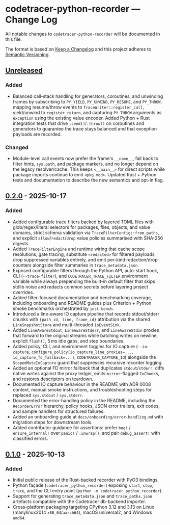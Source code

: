 # codetracer-python-recorder — Change Log

All notable changes to `codetracer-python-recorder` will be documented in this file.

The format is based on [Keep a Changelog](https://keepachangelog.com/en/1.1.0/) and this project adheres to [Semantic Versioning](https://semver.org/spec/v2.0.0.html).

## [Unreleased]
### Added
- Balanced call-stack handling for generators, coroutines, and unwinding frames by subscribing to `PY_YIELD`, `PY_UNWIND`, `PY_RESUME`, and `PY_THROW`, mapping resume/throw events to `TraceWriter::register_call`, yield/unwind to `register_return`, and capturing `PY_THROW` arguments as `exception` using the existing value encoder. Added Python + Rust integration tests that drive `.send()`/`.throw()` on coroutines and generators to guarantee the trace stays balanced and that exception payloads are recorded.

### Changed
- Module-level call events now prefer the frame's `__name__`, fall back to filter hints, `sys.path`, and package markers, and no longer depend on the legacy resolver/cache. This keeps `<__main__>` for direct scripts while package imports continue to emit `<pkg.mod>`. Updated Rust + Python tests and documentation to describe the new semantics and opt-in flag.

## [0.2.0] - 2025-10-17
### Added
- Added configurable trace filters backed by layered TOML files with glob/regex/literal selectors for packages, files, objects, and value domains, strict schema validation via `TraceFilterConfig::from_paths`, and explicit `allow`/`redact`/`drop` value policies summarised with SHA-256 digests.
- Added `TraceFilterEngine` and runtime wiring that cache scope resolutions, gate tracing, substitute `<redacted>` for filtered payloads, drop suppressed variables entirely, and emit per-kind redaction/drop counters alongside filter summaries in `trace_metadata.json`.
- Exposed configurable filters through the Python API, auto-start hook, CLI (`--trace-filter`), and `CODETRACER_TRACE_FILTER` environment variable while always prepending the built-in default filter that skips stdlib noise and redacts common secrets before layering project overrides.
- Added filter-focused documentation and benchmarking coverage, including onboarding and README guides plus Criterion + Python smoke benchmarks orchestrated by `just bench`.
- Introduced a line-aware IO capture pipeline that records stdout/stderr chunks with `{path_id, line, frame_id}` attribution via the shared `LineSnapshotStore` and multi-threaded `IoEventSink`.
- Added `LineAwareStdout`, `LineAwareStderr`, and `LineAwareStdin` proxies that forward to the original streams while batching writes on newline, explicit `flush()`, 5 ms idle gaps, and step boundaries.
- Added policy, CLI, and environment toggles for IO capture (`--io-capture`, `configure_policy(io_capture_line_proxies=..., io_capture_fd_fallback=...)`, `CODETRACER_CAPTURE_IO`) alongside the `ScopedMuteIoCapture` guard that suppresses recursive recorder logging.
- Added an optional FD mirror fallback that duplicates `stdout`/`stderr`, diffs native writes against the proxy ledger, emits `mirror`-flagged `IoChunk`s, and restores descriptors on teardown.
- Documented IO capture behaviour in the README with ADR 0008 context, manual smoke instructions, and troubleshooting steps for replaced `sys.stdout` / `sys.stderr`.
- Documented the error-handling policy in the README, including the `RecorderError` hierarchy, policy hooks, JSON error trailers, exit codes, and sample handlers for structured failures.
- Added an onboarding guide at `docs/onboarding/error-handling.md` with migration steps for downstream tools.
- Added contributor guidance for assertions: prefer `bug!` / `ensure_internal!` over `panic!` / `.unwrap()`, and pair `debug_assert!` with classified errors.

## [0.1.0] - 2025-10-13
### Added
- Initial public release of the Rust-backed recorder with PyO3 bindings.
- Python façade (`codetracer_python_recorder`) exposing `start`, `stop`, `trace`, and the CLI entry point (`python -m codetracer_python_recorder`).
- Support for generating `trace_metadata.json` and `trace_paths.json` artefacts compatible with the Codetracer db-backend importer.
- Cross-platform packaging targeting CPython 3.12 and 3.13 on Linux (manylinux2014 `x86_64`/`aarch64`), macOS universal2, and Windows `amd64`.

[Unreleased]: https://github.com/metacraft-labs/cpr-main/compare/recorder-v0.2.0...HEAD
[0.2.0]: https://github.com/metacraft-labs/cpr-main/compare/recorder-v0.1.0...recorder-v0.2.0
[0.1.0]: https://github.com/metacraft-labs/cpr-main/releases/tag/recorder-v0.1.0
